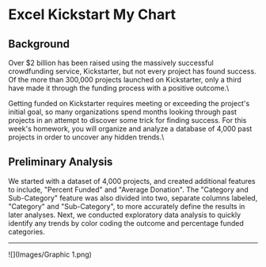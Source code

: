 # Excel Kickstart My Chart

## Background

Over $2 billion has been raised using the massively successful crowdfunding service, Kickstarter, but not every project has found success. Of the more than 300,000 projects launched on Kickstarter, only a third have made it through the funding process with a positive outcome.\

Getting funded on Kickstarter requires meeting or exceeding the project's initial goal, so many organizations spend months looking through past projects in an attempt to discover some trick for finding success. For this week's homework, you will organize and analyze a database of 4,000 past projects in order to uncover any hidden trends.\



## Preliminary Analysis

We started with a dataset of 4,000 projects, and created additional features to include, "Percent Funded" and "Average Donation". The "Category and Sub-Category" feature was also divided into two, separate columns labeled, "Category" and "Sub-Category", to more accurately define the results in later analyses. Next, we conducted exploratory data analysis to quickly identify any trends by color coding the outcome and percentage funded categories.

- - -

![](Images/Graphic 1.png)

